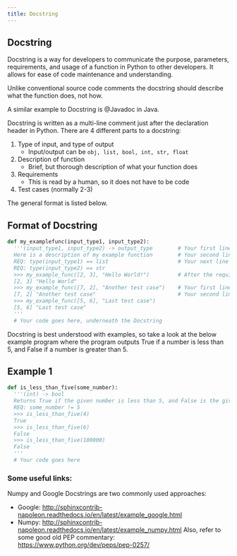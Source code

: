```yaml
---
title: Docstring
---
```

## Docstring

Docstring is a way for developers to communicate the purpose, parameters, requirements, and usage of a function in Python to other developers. It allows for ease of code maintenance and understanding.

Unlike conventional source code comments the docstring should describe what the
function does, not how.

A similar example to Docstring is @Javadoc in Java.

Docstring is written as a multi-line comment just after the declaration header in Python. There are 4 different parts to a docstring:

1. Type of input, and type of output
    * Input/output can be ```obj, list, bool, int, str, float```
2. Description of function
    * Brief, but thorough description of what your function does
3. Requirements 
    * This is read by a human, so it does not have to be code
4. Test cases (normally 2-3)

The general format is listed below.

## Format of Docstring

```python
def my_examplefunc(input_type1, input_type2):
  '''(input_type1, input_type2) -> output_type        # Your first line will be the input/output. Remember the space around the arrow!
  Here is a description of my example function        # Your second line will be the description
  REQ: type(input_type1) == list                      # Your next line (or lines) will be the requirements for the input of your function
  REQ: type(input_type2) == str                       
  >>> my_example_func([2, 3], "Hello World!")         # After the requirements come test cases
  [2, 3] "Hello World"
  >>> my_example_func([7, 2], "Another test case")    # Your first line of the test case is an example of the usage, prefaced by >>>
  [7, 2] "Another test case"                          # Your second line of the test case is the output
  >>> my_example_func([5, 6], "Last test case")
  [5, 6] "Last test case"
  '''
  # Your code goes here, underneath the Docstring
```

Docstring is best understood with examples, so take a look at the below example program where the program outputs True if a number is less than 5, and False if a number is greater than 5.

## Example 1
```python
def is_less_than_five(some_number):
  '''(int) -> bool
  Returns True if the given number is less than 5, and False is the given number is greater than 5.
  REQ: some_number != 5
  >>> is_less_than_five(4)
  True
  >>> is_less_than_five(6)
  False
  >>> is_less_than_five(100000)
  False
  '''
  # Your code goes here
```

### Some useful links:
Numpy and Google Docstrings are two commonly used approaches:
   * Google: http://sphinxcontrib-napoleon.readthedocs.io/en/latest/example_google.html
   * Numpy: http://sphinxcontrib-napoleon.readthedocs.io/en/latest/example_numpy.html
Also, refer to some good old PEP commentary: https://www.python.org/dev/peps/pep-0257/

